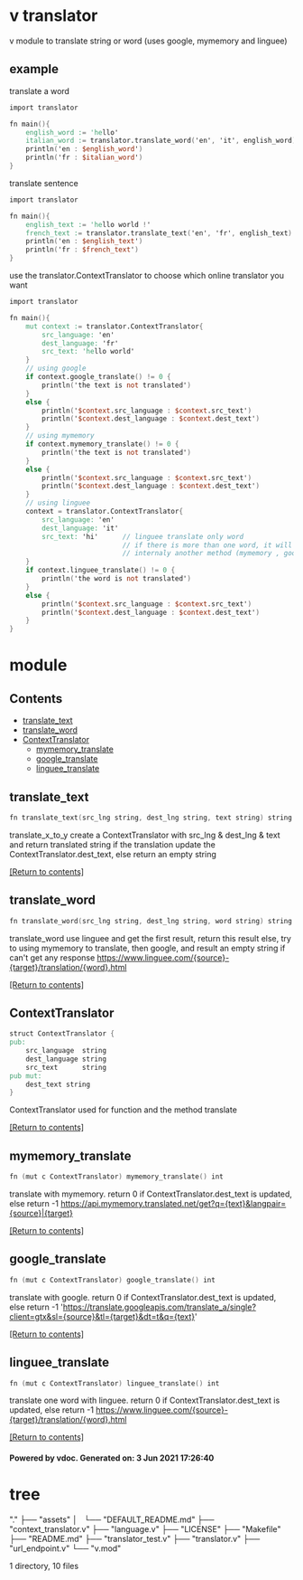 # v translator

v module to translate string or word (uses google, mymemory and linguee)

## example

translate a word
```v
import translator

fn main(){
	english_word := 'hello'
	italian_word := translator.translate_word('en', 'it', english_word)
	println('en : $english_word')
	println('fr : $italian_word')
}
```

translate sentence
```v
import translator

fn main(){
	english_text := 'hello world !'
	french_text := translator.translate_text('en', 'fr', english_text)
	println('en : $english_text')
	println('fr : $french_text')
}
```

use the translator.ContextTranslator to choose which online translator you want
```v
import translator

fn main(){
	mut context := translator.ContextTranslator{
		src_language: 'en'
		dest_language: 'fr'
		src_text: 'hello world'
	}
	// using google
	if context.google_translate() != 0 {
		println('the text is not translated')
	}
	else {
		println('$context.src_language : $context.src_text')
		println('$context.dest_language : $context.dest_text')
	}
	// using mymemory
	if context.mymemory_translate() != 0 {
		println('the text is not translated')
	}
	else {
		println('$context.src_language : $context.src_text')
		println('$context.dest_language : $context.dest_text')
	}
	// using linguee
	context = translator.ContextTranslator{
		src_language: 'en'
		dest_language: 'it'
		src_text: 'hi' 		// linguee translate only word
							// if there is more than one word, it will use 
							// internaly another method (mymemory , google)
	}
	if context.linguee_translate() != 0 {
		println('the word is not translated')
	}
	else {
		println('$context.src_language : $context.src_text')
		println('$context.dest_language : $context.dest_text')
	}
}
```

# module 

## Contents
- [translate_text](#translate_text)
- [translate_word](#translate_word)
- [ContextTranslator](#ContextTranslator)
  - [mymemory_translate](#mymemory_translate)
  - [google_translate](#google_translate)
  - [linguee_translate](#linguee_translate)

## translate_text
```v
fn translate_text(src_lng string, dest_lng string, text string) string
```
 translate_x_to_y create a ContextTranslator with src_lng & dest_lng & text  and return translated string if the translation update the ContextTranslator.dest_text,  else return an empty string 

[[Return to contents]](#Contents)

## translate_word
```v
fn translate_word(src_lng string, dest_lng string, word string) string
```
 translate_word use linguee and get the first result, return this result  else, try to using mymemory to translate, then google, and result an  empty string if can't get any response  https://www.linguee.com/{source}-{target}/translation/{word}.html 

[[Return to contents]](#Contents)

## ContextTranslator
```v
struct ContextTranslator {
pub:
	src_language  string
	dest_language string
	src_text      string
pub mut:
	dest_text string
}
```
 ContextTranslator used for function and the method translate 

[[Return to contents]](#Contents)

## mymemory_translate
```v
fn (mut c ContextTranslator) mymemory_translate() int
```
 translate with mymemory. return 0 if ContextTranslator.dest_text is updated,  else return -1  https://api.mymemory.translated.net/get?q={text}&langpair={source}|{target} 

[[Return to contents]](#Contents)

## google_translate
```v
fn (mut c ContextTranslator) google_translate() int
```
 translate with google. return 0 if ContextTranslator.dest_text is updated,  else return -1  'https://translate.googleapis.com/translate_a/single?client=gtx&sl={source}&tl={target}&dt=t&q={text}' 

[[Return to contents]](#Contents)

## linguee_translate
```v
fn (mut c ContextTranslator) linguee_translate() int
```
 translate one word with linguee. return 0 if ContextTranslator.dest_text is updated,  else return -1  https://www.linguee.com/{source}-{target}/translation/{word}.html 

[[Return to contents]](#Contents)

#### Powered by vdoc. Generated on: 3 Jun 2021 17:26:40

# tree

"."
├── "assets"
│   └── "DEFAULT_README.md"
├── "context_translator.v"
├── "language.v"
├── "LICENSE"
├── "Makefile"
├── "README.md"
├── "translator_test.v"
├── "translator.v"
├── "url_endpoint.v"
└── "v.mod"

1 directory, 10 files

